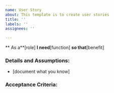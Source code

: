 ```yaml
---
name: User Story
about: This template is to create user stories
title: ''
labels: ''
assignees: ''

---
```


** As a**[role]
**I need**[function]
**so that**[benefit]

### Details and Assumptions:
* [document what you know]

### Acceptance Criteria:
